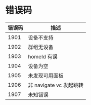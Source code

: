 # 错误码

| 错误码 | 描述                    |
| ------ | ----------------------- |
| 1901   | 设备不支持              |
| 1902   | 群组无设备              |
| 1903   | homeId 有误             |
| 1904   | 设备为空                |
| 1905   | 未发现可用面板          |
| 1906   | 非 navigate vc 发起跳转 |
| 1907   | 未知错误                |

